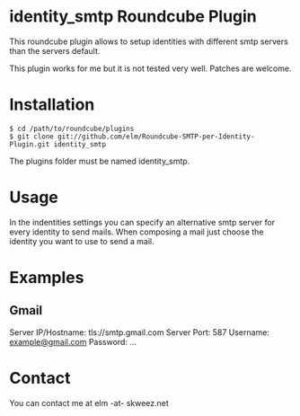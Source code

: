 identity_smtp Roundcube Plugin
==============================

This roundcube plugin allows to setup identities with different smtp servers than the servers default.

This plugin works for me but it is not tested very well. Patches are welcome.

Installation
============

    $ cd /path/to/roundcube/plugins
    $ git clone git://github.com/elm/Roundcube-SMTP-per-Identity-Plugin.git identity_smtp

The plugins folder must be named identity_smtp.

Usage
=====

In the indentities settings you can specify an alternative smtp server for every identity to send mails. When composing a mail just choose the identity you want to use to send a mail.

Examples
========

Gmail
-----

Server IP/Hostname: tls://smtp.gmail.com
Server Port: 587
Username: example@gmail.com
Password: ...

Contact
=======

You can contact me at elm -at- skweez.net
